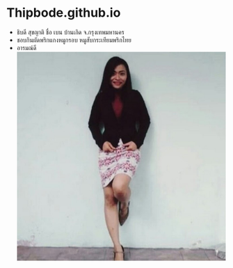# Thipbode.github.io
* ธิบดี สุขญาติ ชื่อ เบน บ้านเกิด จ.กรุงเทพมหานคร
* ชอบกินผัดพริกแกงหมูกรอบ หมูสับกระเทียมพริกไทย
* อารมณ์ดี
![image](15.jpg)